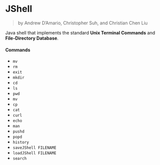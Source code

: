 # JShell

> by Andrew D’Amario, Christopher Suh, and Christian Chen Liu

Java shell that implements the standard **Unix Terminal Commands** and **File-Directory Database**. 

#### Commands

- `mv`
- `rm`
- `exit`
- `mkdir`
-  `cd`
-  `ls`
-  `pwd`
-  `mv`
-  `cp`
-  `cat`
-  `curl`
-  `echo`
-  `man`
-  `pushd`
-  `popd`
- `history`
- `saveJShell FILENAME`
- `loadJShell FILENAME`
- `search`